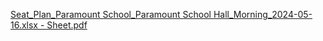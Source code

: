 [Seat_Plan_Paramount School_Paramount School Hall_Morning_2024-05-16.xlsx - Sheet.pdf](https://github.com/Arman170616/Exam_Seating_System/files/15173142/Seat_Plan_Paramount.School_Paramount.School.Hall_Morning_2024-05-16.xlsx.-.Sheet.pdf)
